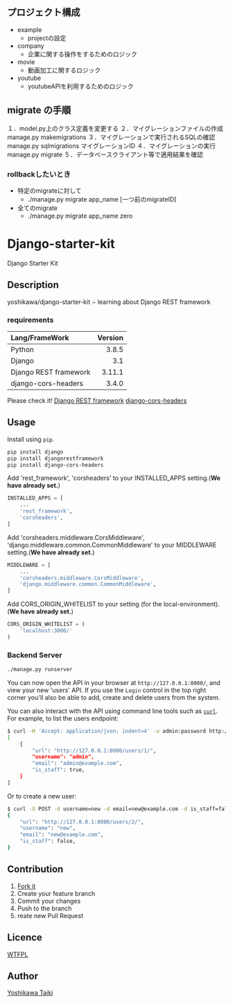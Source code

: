 ## プロジェクト構成

- example
  - projectの設定
- company
  - 企業に関する操作をするためのロジック
- movie
  - 動画加工に関するロジック
- youtube
  - youtubeAPIを利用するためのロジック

## migrate の手順
１．model.py上のクラス定義を変更する
２．マイグレーションファイルの作成
manage.py makemigrations
３．マイグレーションで実行されるSQLの確認
manage.py sqlmigrations マイグレーションID
４．マイグレーションの実行
manage.py migrate
５．データベースクライアント等で適用結果を確認

### rollbackしたいとき

- 特定のmigrateに対して
  - ./manage.py migrate app_name [一つ前のmigrateID]
- 全てのmigrate
  - ./manage.py migrate app_name zero



# Django-starter-kit

Django Starter Kit

## Description

yoshikawa/django-starter-kit − learning about Django REST framework

### requirements

|Lang/FrameWork|Version|
|:--|--:|
|Python|3.8.5|
|Django|3.1|
|Django REST framework|3.11.1|
|django-cors-headers|3.4.0|

Please check it!
[Django REST framework](https://github.com/encode/django-rest-framework)
[django-cors-headers](https://github.com/adamchainz/django-cors-headers)

## Usage

Install using `pip`.

```sh
pip install django
pip install djangorestframework
pip install django-cors-headers
```

Add 'rest_framework',  'corsheaders' to your INSTALLED_APPS setting.(**We have already set.**)

```python
INSTALLED_APPS = [
    ...
    'rest_framework',
    'corsheaders',
]
```

Add 'corsheaders.middleware.CorsMiddleware', 'django.middleware.common.CommonMiddleware' to your MIDDLEWARE setting.(**We have already set.**)

```python
MIDDLEWARE = [
    ...
    'corsheaders.middleware.CorsMiddleware',
    'django.middleware.common.CommonMiddleware',
]
```

Add CORS_ORIGIN_WHITELIST to your setting (for the local-environment).(**We have already set.**)

```python
CORS_ORIGIN_WHITELIST = (
    'localhost:3000/'
)
```


### Backend Server

```sh
./manage.py runserver
```

You can now open the API in your browser at `http://127.0.0.1:8000/`, and view your new 'users' API. If you use the `Login` control in the top right corner you'll also be able to add, create and delete users from the system.

You can also interact with the API using command line tools such as [`curl`](https://curl.haxx.se/). For example, to list the users endpoint:

```sh
$ curl -H 'Accept: application/json; indent=4' -u admin:password http://127.0.0.1:8000/users/
[
    {
        "url": "http://127.0.0.1:8000/users/1/",
        "username": "admin",
        "email": "admin@example.com",
        "is_staff": true,
    }
]
```

Or to create a new user:

```sh
$ curl -X POST -d username=new -d email=new@example.com -d is_staff=false -H 'Accept: application/json; indent=4' -u admin:password http://127.0.0.1:8000/users/
{
    "url": "http://127.0.0.1:8000/users/2/",
    "username": "new",
    "email": "new@example.com",
    "is_staff": false,
}
```

## Contribution

1. [Fork it](https://github.com/yoshikawa/django-starter-kit/fork)
2. Create your feature branch
3. Commit your changes
4. Push to the branch
5. reate new Pull Request

## Licence

[WTFPL](https://github.com/yoshikawa/django-starter-kit/blob/master/LICENSE)

## Author

[Yoshikawa Taiki](https://github.com/yoshikawa)

